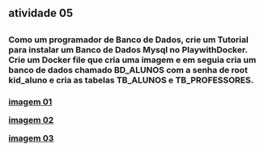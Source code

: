 <h2>atividade 05<h2>

<h3>Como um programador de Banco de Dados, crie um Tutorial para instalar um Banco de Dados Mysql no PlaywithDocker. Crie um Docker file que cria uma imagem e em seguia cria um banco de dados chamado BD_ALUNOS com a senha de root kid_aluno e cria as tabelas TB_ALUNOS e TB_PROFESSORES.<h3>

<a href = "https://github.com/charlisonsantos/bd-242/blob/main/Atividades/Atividade-05/Captura%20de%20tela%202025-01-15%20140156.png">imagem 01<a>

<a href = "https://github.com/charlisonsantos/bd-242/blob/main/Atividades/Atividade-05/Captura%20de%20tela%202025-01-15%20140318.png">imagem 02<a>

<a href = "https://github.com/charlisonsantos/bd-242/blob/main/Atividades/Atividade-05/Captura%20de%20tela%202025-01-15%20140403.png">imagem 03<a>
